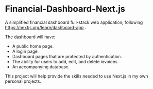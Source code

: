 # Financial-Dashboard-Next.js
A simplified financial dashboard full-stack web application, following https://nextjs.org/learn/dashboard-app .

The dashboard will have:
- A public home page.
- A login page.
- Dashboard pages that are protected by authentication.
- The ability for users to add, edit, and delete invoices.
- An accompanying database.

This project will help provide the skills needed to use Next.js in my own personal projects.
